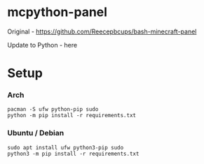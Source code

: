 # mcpython-panel

Original - https://github.com/Reecepbcups/bash-minecraft-panel

Update to Python - here

# Setup
### Arch
```
pacman -S ufw python-pip sudo
python -m pip install -r requirements.txt
```

### Ubuntu / Debian
```
sudo apt install ufw python3-pip sudo
python3 -m pip install -r requirements.txt
```
